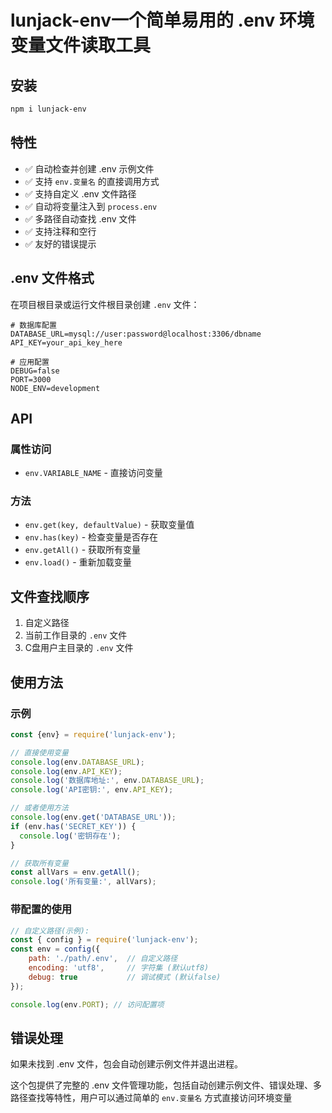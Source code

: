 # lunjack-env一个简单易用的 .env 环境变量文件读取工具

## 安装

```bash
npm i lunjack-env
```

## 特性

- ✅ 自动检查并创建 .env 示例文件
- ✅ 支持 `env.变量名` 的直接调用方式
- ✅ 支持自定义 .env 文件路径
- ✅ 自动将变量注入到 `process.env`
- ✅ 多路径自动查找 .env 文件
- ✅ 支持注释和空行
- ✅ 友好的错误提示

## .env 文件格式

在项目根目录或运行文件根目录创建 `.env` 文件：

```env
# 数据库配置
DATABASE_URL=mysql://user:password@localhost:3306/dbname
API_KEY=your_api_key_here

# 应用配置
DEBUG=false
PORT=3000
NODE_ENV=development
```

## API

### 属性访问
- `env.VARIABLE_NAME` - 直接访问变量

### 方法
- `env.get(key, defaultValue)` - 获取变量值
- `env.has(key)` - 检查变量是否存在
- `env.getAll()` - 获取所有变量
- `env.load()` - 重新加载变量

## 文件查找顺序
1. 自定义路径
2. 当前工作目录的 `.env` 文件
3. C盘用户主目录的 `.env` 文件

## 使用方法

### 示例

```javascript
const {env} = require('lunjack-env');

// 直接使用变量
console.log(env.DATABASE_URL);
console.log(env.API_KEY);
console.log('数据库地址:', env.DATABASE_URL);
console.log('API密钥:', env.API_KEY);

// 或者使用方法
console.log(env.get('DATABASE_URL'));
if (env.has('SECRET_KEY')) {
  console.log('密钥存在');
}

// 获取所有变量
const allVars = env.getAll();
console.log('所有变量:', allVars);
```

### 带配置的使用

```javascript
// 自定义路径(示例):
const { config } = require('lunjack-env');
const env = config({
    path: './path/.env',  // 自定义路径
    encoding: 'utf8',     // 字符集 (默认utf8)
    debug: true           // 调试模式 (默认false)
});

console.log(env.PORT); // 访问配置项
```

## 错误处理
如果未找到 .env 文件，包会自动创建示例文件并退出进程。

这个包提供了完整的 .env 文件管理功能，包括自动创建示例文件、错误处理、多路径查找等特性，用户可以通过简单的 `env.变量名` 方式直接访问环境变量